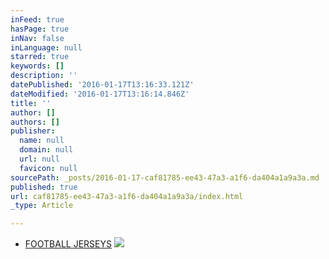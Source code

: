 ```yaml
---
inFeed: true
hasPage: true
inNav: false
inLanguage: null
starred: true
keywords: []
description: ''
datePublished: '2016-01-17T13:16:33.121Z'
dateModified: '2016-01-17T13:16:14.846Z'
title: ''
author: []
authors: []
publisher:
  name: null
  domain: null
  url: null
  favicon: null
sourcePath: _posts/2016-01-17-caf81785-ee43-47a3-a1f6-da404a1a9a3a.md
published: true
url: caf81785-ee43-47a3-a1f6-da404a1a9a3a/index.html
_type: Article

---
```

* [FOOTBALL JERSEYS][0]
![](https://the-grid-user-content.s3-us-west-2.amazonaws.com/e349402e-40e7-4a06-bb5d-c3e1939bf623.jpg)

[0]: http://boriz-customs.mybigcommerce.com/sports-jerseys/football/